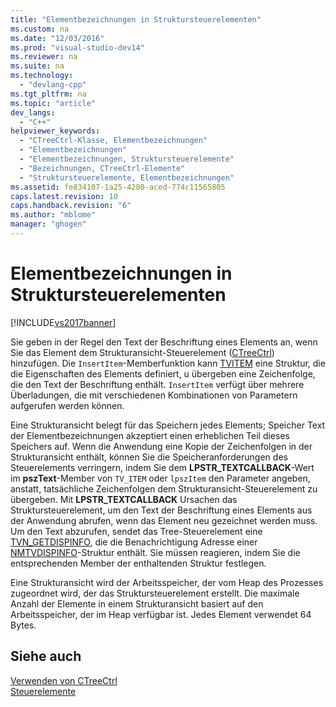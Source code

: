 ```yaml
---
title: "Elementbezeichnungen in Struktursteuerelementen"
ms.custom: na
ms.date: "12/03/2016"
ms.prod: "visual-studio-dev14"
ms.reviewer: na
ms.suite: na
ms.technology: 
  - "devlang-cpp"
ms.tgt_pltfrm: na
ms.topic: "article"
dev_langs: 
  - "C++"
helpviewer_keywords: 
  - "CTreeCtrl-Klasse, Elementbezeichnungen"
  - "Elementbezeichnungen"
  - "Elementbezeichnungen, Struktursteuerelemente"
  - "Bezeichnungen, CTreeCtrl-Elemente"
  - "Struktursteuerelemente, Elementbezeichnungen"
ms.assetid: fe834107-1a25-4280-aced-774c11565805
caps.latest.revision: 10
caps.handback.revision: "6"
ms.author: "mblome"
manager: "ghogen"
---
```

# Elementbezeichnungen in Struktursteuerelementen
[!INCLUDE[vs2017banner](../assembler/inline/includes/vs2017banner.md)]

Sie geben in der Regel den Text der Beschriftung eines Elements an, wenn Sie das Element dem Strukturansicht\-Steuerelement \([CTreeCtrl](../mfc/reference/ctreectrl-class.md)\) hinzufügen.  Die `InsertItem`\-Memberfunktion kann [TVITEM](http://msdn.microsoft.com/library/windows/desktop/bb773456) eine Struktur, die die Eigenschaften des Elements definiert, u übergeben eine Zeichenfolge, die den Text der Beschriftung enthält.  `InsertItem` verfügt über mehrere Überladungen, die mit verschiedenen Kombinationen von Parametern aufgerufen werden können.  
  
 Eine Strukturansicht belegt für das Speichern jedes Elements; Speicher Text der Elementbezeichnungen akzeptiert einen erheblichen Teil dieses Speichers auf.  Wenn die Anwendung eine Kopie der Zeichenfolgen in der Strukturansicht enthält, können Sie die Speicheranforderungen des Steuerelements verringern, indem Sie dem **LPSTR\_TEXTCALLBACK**\-Wert im **pszText**\-Member von `TV_ITEM` oder `lpszItem` den Parameter angeben, anstatt, tatsächliche Zeichenfolgen dem Strukturansicht\-Steuerelement zu übergeben.  Mit **LPSTR\_TEXTCALLBACK** Ursachen das Struktursteuerelement, um den Text der Beschriftung eines Elements aus der Anwendung abrufen, wenn das Element neu gezeichnet werden muss.  Um den Text abzurufen, sendet das Tree\-Steuerelement eine [TVN\_GETDISPINFO](http://msdn.microsoft.com/library/windows/desktop/bb773518), die die Benachrichtigung Adresse einer [NMTVDISPINFO](http://msdn.microsoft.com/library/windows/desktop/bb773418)\-Struktur enthält.  Sie müssen reagieren, indem Sie die entsprechenden Member der enthaltenden Struktur festlegen.  
  
 Eine Strukturansicht wird der Arbeitsspeicher, der vom Heap des Prozesses zugeordnet wird, der das Struktursteuerelement erstellt.  Die maximale Anzahl der Elemente in einem Strukturansicht basiert auf den Arbeitsspeicher, der im Heap verfügbar ist.  Jedes Element verwendet 64 Bytes.  
  
## Siehe auch  
 [Verwenden von CTreeCtrl](../mfc/using-ctreectrl.md)   
 [Steuerelemente](../mfc/controls-mfc.md)